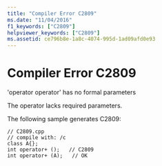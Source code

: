 ```yaml
---
title: "Compiler Error C2809"
ms.date: "11/04/2016"
f1_keywords: ["C2809"]
helpviewer_keywords: ["C2809"]
ms.assetid: ce796b8e-1a8c-4074-995d-1ad09afd0e93
---
```

# Compiler Error C2809

'operator operator' has no formal parameters

The operator lacks required parameters.

The following sample generates C2809:

```
// C2809.cpp
// compile with: /c
class A{};
int operator+ ();   // C2809
int operator+ (A);   // OK
```